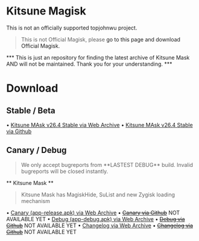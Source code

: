 # Kitsune Magisk
This is not an officially supported <a onclick="window.location.href = 'https://github.com/topjohnwu'; ">topjohnwu</a> project.

<blockquote>This is not Official Magisk, please <a onclick="window.location.href = 'https://github.com/topjohnwu/Magisk'; ">go to this page and download Official Magisk.</a></blockquote>

*** This is just an repository for finding the latest archive of Kitsune Mask AND will not be maintained. Thank you for your understanding. ***
# Download

## Stable / Beta

• [Kitsune MAsk v26.4 Stable via Web Archive](https://web.archive.org/web/20250108185920mp_/https://github.com/HuskyDG/download/raw/main/magisk/26.4-kitsune.apk)
• [Kitsune MAsk v26.4 Stable via Github](https://github.com/Scratch2033Alt/KitsuneMagisk/raw/refs/heads/main/26.4-kitsune.apk)

## Canary / Debug

<blockquote>We only accept bugreports from **LASTEST DEBUG** build. Invalid bugreports will be closed instantly.</blockquote>

** Kitsune Mask **

<blockquote>Kitsune Mask has MagiskHide, SuList and new Zygisk loading mechanism</blockquote>

• [Canary (app-release.apk) via Web Archive](https://web.archive.org/web/20250108185920mp_/https://huskydg.github.io/magisk-files/app-release.apk)
• ~~[Canary via Github]()~~ NOT AVAILABLE YET
• [Debug (app-debug.apk) via Web Archive](https://web.archive.org/web/20250108185920mp_/https://huskydg.github.io/magisk-files/app-debug.apk)
• ~~[Debug via Github]()~~ NOT AVAILABLE YET
• [Changelog via Web Archive](https://web.archive.org/web/20250108185920mp_/https://github.com/HuskyDG/magisk-files/blob/main/note.md)
• ~~[Changelog via Github]()~~ NOT AVAILABLE YET
